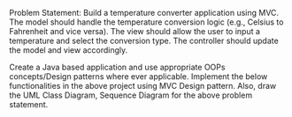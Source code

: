 Problem Statement: Build a temperature converter application using MVC. The model should handle the temperature conversion logic (e.g., Celsius to Fahrenheit and vice versa). The view should allow the user to input a temperature and select the conversion type. The controller should update the model and view accordingly.

Create a Java based application and use appropriate OOPs concepts/Design patterns where ever applicable.
Implement the below functionalities in the above project using MVC Design pattern.
Also, draw the UML Class Diagram, Sequence Diagram for the above problem statement.
